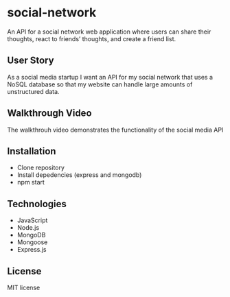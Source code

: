 # social-network

An API for a social network web application where users can share their thoughts, react to friends’ thoughts, and create a friend list.

## User Story

As a social media startup I want an API for my social network that uses a NoSQL database so that my website can handle large amounts of unstructured data.

## Walkthrough Video

The walkthrouh video demonstrates the functionality of the social media API

## Installation

* Clone repository
* Install depedencies (express and mongodb)
* npm start

## Technologies

* JavaScript
* Node.js
* MongoDB
* Mongoose
* Express.js

## License
MIT license


